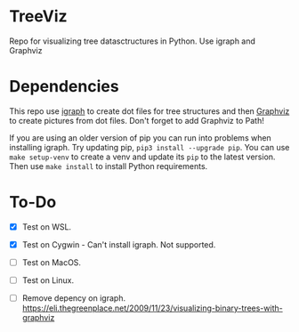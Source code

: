 # TreeViz
Repo for visualizing tree datasctructures in Python. Use igraph and Graphviz



# Dependencies

This repo use [igraph](https://igraph.org/python/doc/tutorial/install.html#installing-igraph) to create dot files for tree structures and then [Graphviz](https://www.graphviz.org/) to create pictures from dot files. Don't forget to add Graphviz to Path!

If you are using an older version of pip you can run into problems when installing igraph. Try updating pip, `pip3 install --upgrade pip`. You can use `make setup-venv` to create a venv and update its `pip` to the latest version. Then use `make install` to install Python requirements.



# To-Do
- [X] Test on WSL.
- [X] Test on Cygwin - Can't install igraph. Not supported.
- [ ] Test on MacOS.
- [ ] Test on Linux.
- [ ] Remove depency on igraph. https://eli.thegreenplace.net/2009/11/23/visualizing-binary-trees-with-graphviz


